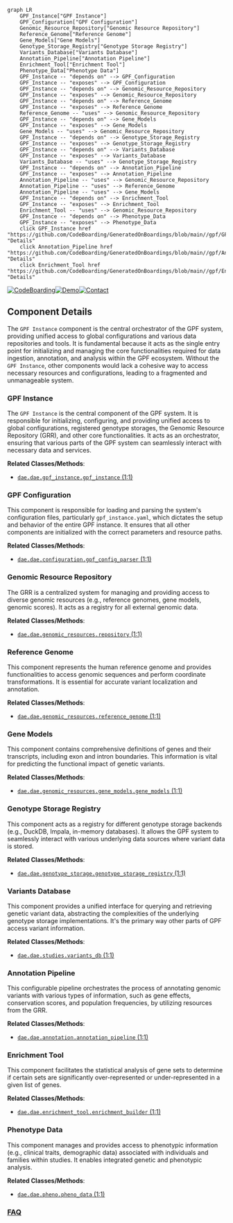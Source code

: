 ```mermaid
graph LR
    GPF_Instance["GPF Instance"]
    GPF_Configuration["GPF Configuration"]
    Genomic_Resource_Repository["Genomic Resource Repository"]
    Reference_Genome["Reference Genome"]
    Gene_Models["Gene Models"]
    Genotype_Storage_Registry["Genotype Storage Registry"]
    Variants_Database["Variants Database"]
    Annotation_Pipeline["Annotation Pipeline"]
    Enrichment_Tool["Enrichment Tool"]
    Phenotype_Data["Phenotype Data"]
    GPF_Instance -- "depends on" --> GPF_Configuration
    GPF_Instance -- "exposes" --> GPF_Configuration
    GPF_Instance -- "depends on" --> Genomic_Resource_Repository
    GPF_Instance -- "exposes" --> Genomic_Resource_Repository
    GPF_Instance -- "depends on" --> Reference_Genome
    GPF_Instance -- "exposes" --> Reference_Genome
    Reference_Genome -- "uses" --> Genomic_Resource_Repository
    GPF_Instance -- "depends on" --> Gene_Models
    GPF_Instance -- "exposes" --> Gene_Models
    Gene_Models -- "uses" --> Genomic_Resource_Repository
    GPF_Instance -- "depends on" --> Genotype_Storage_Registry
    GPF_Instance -- "exposes" --> Genotype_Storage_Registry
    GPF_Instance -- "depends on" --> Variants_Database
    GPF_Instance -- "exposes" --> Variants_Database
    Variants_Database -- "uses" --> Genotype_Storage_Registry
    GPF_Instance -- "depends on" --> Annotation_Pipeline
    GPF_Instance -- "exposes" --> Annotation_Pipeline
    Annotation_Pipeline -- "uses" --> Genomic_Resource_Repository
    Annotation_Pipeline -- "uses" --> Reference_Genome
    Annotation_Pipeline -- "uses" --> Gene_Models
    GPF_Instance -- "depends on" --> Enrichment_Tool
    GPF_Instance -- "exposes" --> Enrichment_Tool
    Enrichment_Tool -- "uses" --> Genomic_Resource_Repository
    GPF_Instance -- "depends on" --> Phenotype_Data
    GPF_Instance -- "exposes" --> Phenotype_Data
    click GPF_Instance href "https://github.com/CodeBoarding/GeneratedOnBoardings/blob/main//gpf/GPF_Instance.md" "Details"
    click Annotation_Pipeline href "https://github.com/CodeBoarding/GeneratedOnBoardings/blob/main//gpf/Annotation_Pipeline.md" "Details"
    click Enrichment_Tool href "https://github.com/CodeBoarding/GeneratedOnBoardings/blob/main//gpf/Enrichment_Tool.md" "Details"
```
[![CodeBoarding](https://img.shields.io/badge/Generated%20by-CodeBoarding-9cf?style=flat-square)](https://github.com/CodeBoarding/GeneratedOnBoardings)[![Demo](https://img.shields.io/badge/Try%20our-Demo-blue?style=flat-square)](https://www.codeboarding.org/demo)[![Contact](https://img.shields.io/badge/Contact%20us%20-%20contact@codeboarding.org-lightgrey?style=flat-square)](mailto:contact@codeboarding.org)

## Component Details

The `GPF Instance` component is the central orchestrator of the GPF system, providing unified access to global configurations and various data repositories and tools. It is fundamental because it acts as the single entry point for initializing and managing the core functionalities required for data ingestion, annotation, and analysis within the GPF ecosystem. Without the `GPF Instance`, other components would lack a cohesive way to access necessary resources and configurations, leading to a fragmented and unmanageable system.

### GPF Instance
The `GPF Instance` is the central component of the GPF system. It is responsible for initializing, configuring, and providing unified access to global configurations, registered genotype storages, the Genomic Resource Repository (GRR), and other core functionalities. It acts as an orchestrator, ensuring that various parts of the GPF system can seamlessly interact with necessary data and services.


**Related Classes/Methods**:

- <a href="https://github.com/iossifovlab/gpf/blob/master/dae/dae/gpf_instance/gpf_instance.py#L1-L1" target="_blank" rel="noopener noreferrer">`dae.dae.gpf_instance.gpf_instance` (1:1)</a>


### GPF Configuration
This component is responsible for loading and parsing the system's configuration files, particularly `gpf_instance.yaml`, which dictates the setup and behavior of the entire GPF instance. It ensures that all other components are initialized with the correct parameters and resource paths.


**Related Classes/Methods**:

- <a href="https://github.com/iossifovlab/gpf/blob/master/dae/dae/configuration/gpf_config_parser.py#L1-L1" target="_blank" rel="noopener noreferrer">`dae.dae.configuration.gpf_config_parser` (1:1)</a>


### Genomic Resource Repository
The GRR is a centralized system for managing and providing access to diverse genomic resources (e.g., reference genomes, gene models, genomic scores). It acts as a registry for all external genomic data.


**Related Classes/Methods**:

- <a href="https://github.com/iossifovlab/gpf/blob/master/dae/dae/genomic_resources/repository.py#L1-L1" target="_blank" rel="noopener noreferrer">`dae.dae.genomic_resources.repository` (1:1)</a>


### Reference Genome
This component represents the human reference genome and provides functionalities to access genomic sequences and perform coordinate transformations. It is essential for accurate variant localization and annotation.


**Related Classes/Methods**:

- <a href="https://github.com/iossifovlab/gpf/blob/master/dae/dae/genomic_resources/reference_genome.py#L1-L1" target="_blank" rel="noopener noreferrer">`dae.dae.genomic_resources.reference_genome` (1:1)</a>


### Gene Models
This component contains comprehensive definitions of genes and their transcripts, including exon and intron boundaries. This information is vital for predicting the functional impact of genetic variants.


**Related Classes/Methods**:

- <a href="https://github.com/iossifovlab/gpf/blob/master/dae/dae/genomic_resources/gene_models/gene_models.py#L1-L1" target="_blank" rel="noopener noreferrer">`dae.dae.genomic_resources.gene_models.gene_models` (1:1)</a>


### Genotype Storage Registry
This component acts as a registry for different genotype storage backends (e.g., DuckDB, Impala, in-memory databases). It allows the GPF system to seamlessly interact with various underlying data sources where variant data is stored.


**Related Classes/Methods**:

- <a href="https://github.com/iossifovlab/gpf/blob/master/dae/dae/genotype_storage/genotype_storage_registry.py#L1-L1" target="_blank" rel="noopener noreferrer">`dae.dae.genotype_storage.genotype_storage_registry` (1:1)</a>


### Variants Database
This component provides a unified interface for querying and retrieving genetic variant data, abstracting the complexities of the underlying genotype storage implementations. It's the primary way other parts of GPF access variant information.


**Related Classes/Methods**:

- <a href="https://github.com/iossifovlab/gpf/blob/master/dae/dae/studies/variants_db.py#L1-L1" target="_blank" rel="noopener noreferrer">`dae.dae.studies.variants_db` (1:1)</a>


### Annotation Pipeline
This configurable pipeline orchestrates the process of annotating genomic variants with various types of information, such as gene effects, conservation scores, and population frequencies, by utilizing resources from the GRR.


**Related Classes/Methods**:

- <a href="https://github.com/iossifovlab/gpf/blob/master/dae/dae/annotation/annotation_pipeline.py#L1-L1" target="_blank" rel="noopener noreferrer">`dae.dae.annotation.annotation_pipeline` (1:1)</a>


### Enrichment Tool
This component facilitates the statistical analysis of gene sets to determine if certain sets are significantly over-represented or under-represented in a given list of genes.


**Related Classes/Methods**:

- <a href="https://github.com/iossifovlab/gpf/blob/master/dae/dae/enrichment_tool/enrichment_builder.py#L1-L1" target="_blank" rel="noopener noreferrer">`dae.dae.enrichment_tool.enrichment_builder` (1:1)</a>


### Phenotype Data
This component manages and provides access to phenotypic information (e.g., clinical traits, demographic data) associated with individuals and families within studies. It enables integrated genetic and phenotypic analysis.


**Related Classes/Methods**:

- <a href="https://github.com/iossifovlab/gpf/blob/master/dae/dae/pheno/pheno_data.py#L1-L1" target="_blank" rel="noopener noreferrer">`dae.dae.pheno.pheno_data` (1:1)</a>




### [FAQ](https://github.com/CodeBoarding/GeneratedOnBoardings/tree/main?tab=readme-ov-file#faq)